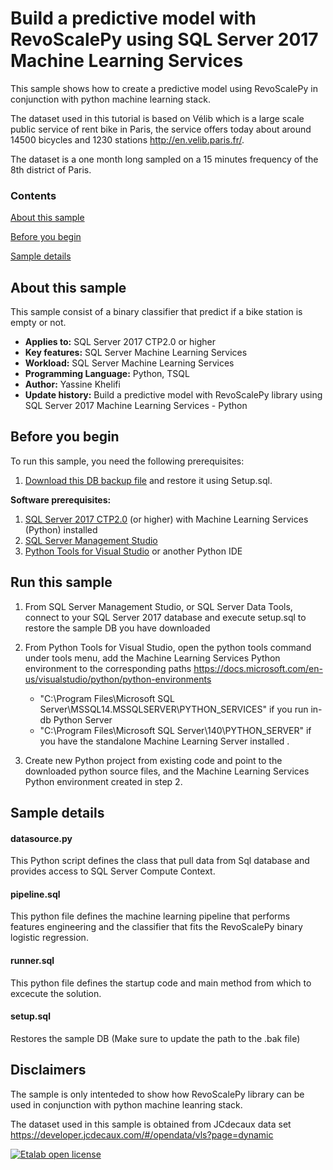 # Build a predictive model with RevoScalePy using SQL Server 2017 Machine Learning Services

This sample shows how to create a predictive model using RevoScalePy in conjunction with python machine learning stack.

The dataset  used in this tutorial is based on Vélib which is a large scale public service of rent bike in Paris, the service offers today about around 14500 bicycles and 1230 stations http://en.velib.paris.fr/.

The dataset is a one month long  sampled on a 15 minutes frequency of the 8th district of Paris.


### Contents

[About this sample](#about-this-sample)

[Before you begin](#before-you-begin)

[Sample details](#sample-details)




## About this sample


This sample consist of a  binary classifier that predict if a bike station is empty or not.




- **Applies to:** SQL Server 2017 CTP2.0 or higher
- **Key features:** SQL Server Machine Learning Services 
- **Workload:** SQL Server Machine Learning Services
- **Programming Language:** Python, TSQL
- **Author:** Yassine Khelifi
- **Update history:** Build a predictive model with RevoScalePy library using SQL Server 2017 Machine Learning Services - Python 



## Before you begin

To run this sample, you need the following prerequisites: 
1. [Download this DB backup file](https://sq14samples.blob.core.windows.net/data/velibDB.bak) and restore it using Setup.sql. 

**Software prerequisites:**


1. [SQL Server 2017 CTP2.0](https://www.microsoft.com/en-us/sql-server/sql-server-2017) (or higher) with Machine Learning Services (Python) installed
2. [SQL Server Management Studio](https://docs.microsoft.com/en-us/sql/ssms/download-sql-server-management-studio-ssms)
3. [Python Tools for Visual Studio](https://www.visualstudio.com/vs/python/) or another Python IDE

## Run this sample
1. From SQL Server Management Studio, or SQL Server Data Tools, connect to your SQL Server 2017 database and execute setup.sql to restore the sample DB you have downloaded 

2. From Python Tools for Visual Studio, open the python tools command under tools menu, add the Machine Learning Services Python environment to the corresponding paths https://docs.microsoft.com/en-us/visualstudio/python/python-environments

   *  "C:\Program Files\Microsoft SQL Server\MSSQL14.MSSQLSERVER\PYTHON_SERVICES" if you run in-db Python Server
   *  "C:\Program Files\Microsoft SQL Server\140\PYTHON_SERVER" if you have the standalone Machine Learning Server installed .

3. Create new Python project from existing code and point to the downloaded python source files, and the Machine Learning Services Python environment created in step 2.






## Sample details

#### datasource.py
This Python script defines the class that pull data from Sql database and provides access to SQL Server Compute Context.

####  pipeline.sql
This python file defines the machine learning pipeline that performs features engineering and the classifier that fits the RevoScalePy binary logistic regression.

####  runner.sql
This python file defines the startup code and main method from which to excecute the solution.

####  setup.sql
Restores the sample DB (Make sure to update the path to the .bak file)





## Disclaimers

The sample is only intenteded to show how  RevoScalePy library can be used in conjunction with python machine leanring stack.

The dataset used in this sample is obtained from JCdecaux data set https://developer.jcdecaux.com/#/opendata/vls?page=dynamic 

[![Etalab open license](https://sq14samples.blob.core.windows.net/images/open_licence.png)](https://developer.jcdecaux.com/#/opendata/license)



